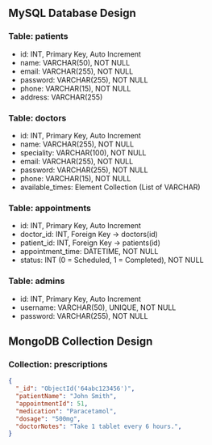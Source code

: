 
## MySQL Database Design

### Table: patients
- id: INT, Primary Key, Auto Increment
- name: VARCHAR(50), NOT NULL
- email: VARCHAR(255), NOT NULL
- password: VARCHAR(255), NOT NULL
- phone: VARCHAR(15), NOT NULL
- address: VARCHAR(255)

### Table: doctors
- id: INT, Primary Key, Auto Increment
- name: VARCHAR(255), NOT NULL
- speciality: VARCHAR(100), NOT NULL
- email: VARCHAR(255), NOT NULL
- password: VARCHAR(255), NOT NULL
- phone: VARCHAR(15), NOT NULL
- available_times: Element Collection (List of VARCHAR)

### Table: appointments
- id: INT, Primary Key, Auto Increment
- doctor_id: INT, Foreign Key → doctors(id)
- patient_id: INT, Foreign Key → patients(id)
- appointment_time: DATETIME, NOT NULL
- status: INT (0 = Scheduled, 1 = Completed), NOT NULL

### Table: admins
- id: INT, Primary Key, Auto Increment
- username: VARCHAR(50), UNIQUE, NOT NULL
- password: VARCHAR(255), NOT NULL

## MongoDB Collection Design

### Collection: prescriptions
```json
{
  "_id": "ObjectId('64abc123456')",
  "patientName": "John Smith",
  "appointmentId": 51,
  "medication": "Paracetamol",
  "dosage": "500mg",
  "doctorNotes": "Take 1 tablet every 6 hours.",
}
